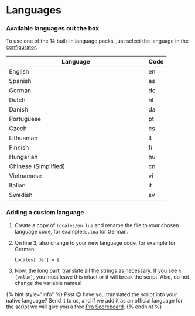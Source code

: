 # Languages

### Available languages out the box

To use one of the 14 built-in language packs, just select the language in the [configurator](https://configurator.jgscripts.com/advanced-garages).

<table><thead><tr><th width="365">Language</th><th>Code</th></tr></thead><tbody><tr><td>English</td><td>en</td></tr><tr><td>Spanish</td><td>es</td></tr><tr><td>German</td><td>de</td></tr><tr><td>Dutch</td><td>nl</td></tr><tr><td>Danish</td><td>da</td></tr><tr><td>Portuguese</td><td>pt</td></tr><tr><td>Czech</td><td>cs</td></tr><tr><td>Lithuanian</td><td>lt</td></tr><tr><td>Finnish</td><td>fi</td></tr><tr><td>Hungarian</td><td>hu</td></tr><tr><td>Chinese (Simplified)</td><td>cn</td></tr><tr><td>Vietnamese</td><td>vi</td></tr><tr><td>Italian</td><td>it</td></tr><tr><td>Swedish</td><td>sv</td></tr></tbody></table>

### Adding a custom language

1. Create a copy of `locales/en.lua` and rename the file to your chosen language code, for example`de.lua` for German.
2.  On line 3, also change to your new language code, for example for German:

    `Locales['de'] = {`
3. Now, the long part; translate all the strings as necessary. If you see `%{value}`, you must leave this intact or it will break the script! Also, do not change the variable names!

{% hint style="info" %}
Psst :wink: have you translated the script into your native language? Send it to us, and if we add it as an official language for the script we will give you a free [Pro Scoreboard](https://jgscripts.com/qb-esx-pro-scoreboard.html).
{% endhint %}

